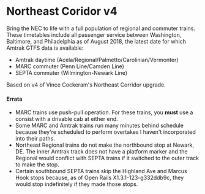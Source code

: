 # Northeast Coridor v4

Bring the NEC to life with a full population of regional and commuter trains.
These timetables include all passenger service between Washington, Baltimore,
and Philadelphia as of August 2018, the latest date for which Amtrak GTFS data
is available:

* Amtrak daytime (Acela/Regional/Palmetto/Carolinian/Vermonter)
* MARC commuter (Penn Line/Camden Line)
* SEPTA commuter (Wilmington-Newark Line)

Based on v4 of Vince Cockeram's Northeast Corridor upgrade.

#### Errata

* MARC trains use push-pull operation. For these trains, you **must** use a
  consist with a drivable cab at either end.
* Some MARC and Amtrak trains run many minutes behind schedule because they're
  scheduled to perform overtakes I haven't incorporated into their paths.
* Northeast Regional trains do not make the northbound stop at Newark, DE. The
  inner Amtrak track does not have a platform marker and the Regional would
  conflict with SEPTA trains if it switched to the outer track to make the stop.
* Certain southbound SEPTA trains skip the Highland Ave and Marcus Hook stops
  because, as of Open Rails X1.3.1-123-g332ddb9c, they would stop indefinitely
  if they made those stops.
